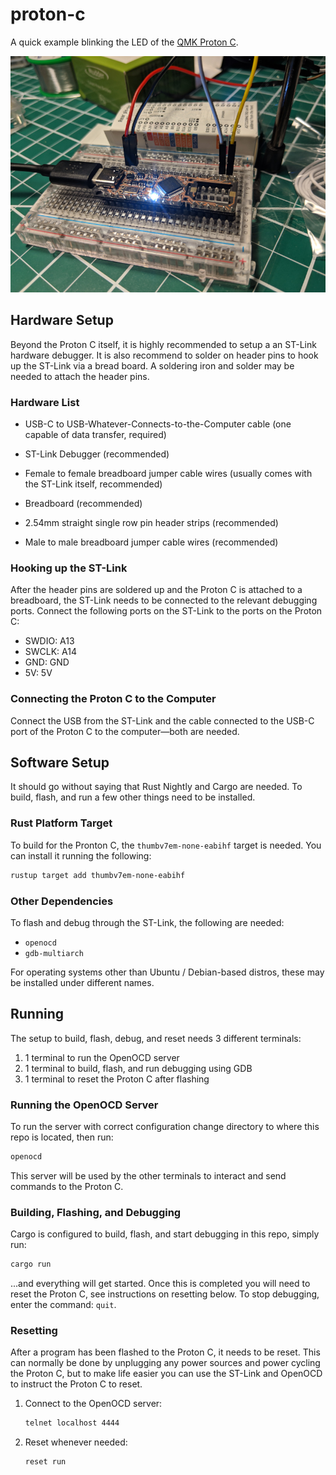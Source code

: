 # proton-c

A quick example blinking the LED of the [QMK Proton C][qmk proton c].

[qmk proton c]: https://qmk.fm/proton-c/

![Proton C](images/proton-c.jpg)

## Hardware Setup

Beyond the Proton C itself, it is highly recommended to setup a an ST-Link
hardware debugger. It is also recommend to solder on header pins to hook up the
ST-Link via a bread board. A soldering iron and solder may be needed to attach
the header pins.

### Hardware List

*   USB-C to USB-Whatever-Connects-to-the-Computer cable (one capable of data
    transfer, required)

*   ST-Link Debugger (recommended)

*   Female to female breadboard jumper cable wires (usually comes with the
    ST-Link itself, recommended)

*   Breadboard (recommended)

*   2.54mm straight single row pin header strips (recommended)

*   Male to male breadboard jumper cable wires (recommended)

### Hooking up the ST-Link

After the header pins are soldered up and the Proton C is attached to a
breadboard, the ST-Link needs to be connected to the relevant debugging ports.
Connect the following ports on the ST-Link to the ports on the Proton C:

*   SWDIO: A13
*   SWCLK: A14
*   GND: GND
*   5V: 5V

### Connecting the Proton C to the Computer

Connect the USB from the ST-Link and the cable connected to the USB-C port of
the Proton C to the computer&mdash;both are needed.

## Software Setup

It should go without saying that Rust Nightly and Cargo are needed. To build,
flash, and run a few other things need to be installed.

### Rust Platform Target

To build for the Pronton C, the `thumbv7em-none-eabihf` target is needed. You
can install it running the following:

```bash
rustup target add thumbv7em-none-eabihf
```

### Other Dependencies

To flash and debug through the ST-Link, the following are needed:

*   `openocd`
*   `gdb-multiarch`

For operating systems other than Ubuntu / Debian-based distros, these may be
installed under different names.

## Running

The setup to build, flash, debug, and reset needs 3 different terminals:

1.  1 terminal to run the OpenOCD server
2.  1 terminal to build, flash, and run debugging using GDB
3.  1 terminal to reset the Proton C after flashing

### Running the OpenOCD Server

To run the server with correct configuration change directory to where this
repo is located, then run:

```bash
openocd
```

This server will be used by the other terminals to interact and send commands to
the Proton C.

### Building, Flashing, and Debugging

Cargo is configured to build, flash, and start debugging in this repo, simply
run:

```bash
cargo run
```

...and everything will get started. Once this is completed you will need to
reset the Proton C, see instructions on resetting below. To stop debugging,
enter the command: `quit`.

### Resetting

After a program has been flashed to the Proton C, it needs to be reset. This can
normally be done by unplugging any power sources and power cycling the Proton C,
but to make life easier you can use the ST-Link and OpenOCD to instruct the
Proton C to reset.

1.  Connect to the OpenOCD server:

    ```bash
    telnet localhost 4444
    ```

2.  Reset whenever needed:

    ```bash
    reset run
    ```
